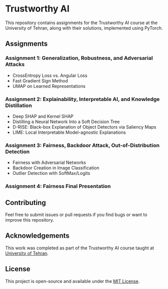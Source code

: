 # Trustworthy AI 

This repository contains assignments for the Trustworthy AI course at the University of Tehran, along with their solutions, implemented using PyTorch.

## Assignments
 
### Assignment 1: Generalization, Robustness, and Adversarial Attacks
  - CrossEntropy Loss vs. Angular Loss
  - Fast Gradient Sign Method
  - UMAP on Learned Representations

### Assignment 2: Explainability, Interpretable AI, and Knowledge Distillation
  - Deep SHAP and Kernel SHAP
  - Distilling a Neural Network Into a Soft Decision Tree
  - D-RISE: Black-box Explanation of Object Detectors via Saliency Maps
  - LIME: Local Interpretable Model-agnostic Explanations

### Assignment 3: Fairness, Backdoor Attack, Out-of-Distribution Detection
  - Fairness with Adversarial Networks
  - Backdoor Creation in Image Classification
  - Outlier Detection with SoftMax/Logits

### Assignment 4: Fairness Final Presentation

<!--    <a href="https://colab.research.google.com/github/sinaabbasi1/applied-data-science/blob/main/Assignments/Assignment%2002/ADS_Assignment_02.ipynb"><img alt="Open in Colab" src="https://colab.research.google.com/assets/colab-badge.svg"></a>
    <a href="https://github.com/sinaabbasi1/applied-data-science/blob/bac4587e3e7a5bd267a0344b914ac35f4be0b42b/Assignments/Assignment%2002/ADS_Assignment_02.ipynb"><img alt="Open in Github" src="https://img.shields.io/badge/​-Open%20in%20Github-purple?logo=github&logoColor=4807a3&style=flat"></a>
-->

## Contributing

Feel free to submit issues or pull requests if you find bugs or want to improve this repository.

## Acknowledgements

This work was completed as part of the Trustworthy AI course taught at [University of Tehran](https://ut.ac.ir/en).

## License

This project is open-source and available under the [MIT License](LICENSE).
